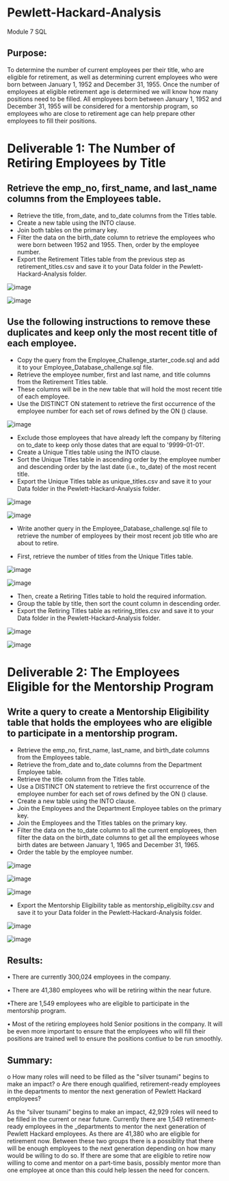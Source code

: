# Pewlett-Hackard-Analysis
Module 7 SQL
## Purpose:
To determine the number of current employees per their title, who are eligible for retirement, as well as determining current employees who were born between January 1, 1952 and December 31, 1955. Once the number of employees at eligible retirement age is determined we will know how many positions need to be filled. All employees born between January 1, 1952 and December 31, 1955 will be considered for a mentorship program, so employees who are close to retirement age can help prepare other employees to fill their positions.

# Deliverable 1: The Number of Retiring Employees by Title

## Retrieve the emp_no, first_name, and last_name columns from the Employees table.
* Retrieve the title, from_date, and to_date columns from the Titles table.
* Create a new table using the INTO clause.
* Join both tables on the primary key.
* Filter the data on the birth_date column to retrieve the employees who were born between 1952 and 1955. Then, order by the employee number.
* Export the Retirement Titles table from the previous step as retirement_titles.csv and save it to your Data folder in the Pewlett-Hackard-Analysis folder.

![image](https://user-images.githubusercontent.com/87340105/154817800-67e3fd07-6cc1-4981-86fb-9c2369668783.png)

![image](https://user-images.githubusercontent.com/87340105/154817727-2e84e0be-7ab0-46c1-836b-c21abf5bca10.png)

## Use the following instructions to remove these duplicates and keep only the most recent title of each employee.

* Copy the query from the Employee_Challenge_starter_code.sql and add it to your Employee_Database_challenge.sql file.
* Retrieve the employee number, first and last name, and title columns from the Retirement Titles table.
* These columns will be in the new table that will hold the most recent title of each employee.
* Use the DISTINCT ON statement to retrieve the first occurrence of the employee number for each set of rows defined by the ON () clause.

![image](https://user-images.githubusercontent.com/87340105/154817873-0fbceb0a-832b-474d-82ff-9ddfc2a15bb3.png)

* Exclude those employees that have already left the company by filtering on to_date to keep only those dates that are equal to '9999-01-01'.
* Create a Unique Titles table using the INTO clause.
* Sort the Unique Titles table in ascending order by the employee number and descending order by the last date (i.e., to_date) of the most recent title.
* Export the Unique Titles table as unique_titles.csv and save it to your Data folder in the Pewlett-Hackard-Analysis folder.

![image](https://user-images.githubusercontent.com/87340105/154817952-5d8bd2bc-ab6a-48f9-bb71-97d5ebc5621f.png)

![image](https://user-images.githubusercontent.com/87340105/154818018-526815b4-a312-443d-a8ac-133075ada8ea.png)

* Write another query in the Employee_Database_challenge.sql file to retrieve the number of employees by their most recent job title who are about to retire.

* First, retrieve the number of titles from the Unique Titles table.

![image](https://user-images.githubusercontent.com/87340105/154818145-cc726589-7d32-4507-b268-f856596800c1.png)

![image](https://user-images.githubusercontent.com/87340105/154818168-7b4e531e-2f71-4c9d-96a3-c26bdd007c6b.png)

* Then, create a Retiring Titles table to hold the required information.
* Group the table by title, then sort the count column in descending order.
* Export the Retiring Titles table as retiring_titles.csv and save it to your Data folder in the Pewlett-Hackard-Analysis folder.

![image](https://user-images.githubusercontent.com/87340105/154818233-42e374e8-c64e-4a77-9a01-d4b8b29d1faf.png)

![image](https://user-images.githubusercontent.com/87340105/154818294-201c9b9e-b390-4129-8744-f0dfafa93abf.png)

# Deliverable 2: The Employees Eligible for the Mentorship Program

## Write a query to create a Mentorship Eligibility table that holds the employees who are eligible to participate in a mentorship program.

* Retrieve the emp_no, first_name, last_name, and birth_date columns from the Employees table.
* Retrieve the from_date and to_date columns from the Department Employee table.
* Retrieve the title column from the Titles table.
* Use a DISTINCT ON statement to retrieve the first occurrence of the employee number for each set of rows defined by the ON () clause.
* Create a new table using the INTO clause.
* Join the Employees and the Department Employee tables on the primary key.
* Join the Employees and the Titles tables on the primary key.
* Filter the data on the to_date column to all the current employees, then filter the data on the birth_date columns to get all the employees whose birth dates are between January 1, 1965 and December 31, 1965.
* Order the table by the employee number.

![image](https://user-images.githubusercontent.com/87340105/154818698-73c1d32c-f71c-4a87-870a-50f20fc292a9.png)

![image](https://user-images.githubusercontent.com/87340105/154818706-685957d2-7b71-4c00-b88d-d9036cbaa4eb.png)

![image](https://user-images.githubusercontent.com/87340105/154818739-03de640b-cbc5-4c4b-b26c-7273641f00ca.png)

* Export the Mentorship Eligibility table as mentorship_eligibilty.csv and save it to your Data folder in the Pewlett-Hackard-Analysis folder.

![image](https://user-images.githubusercontent.com/87340105/154818767-92b424ec-3562-41b2-abf9-2e952bdbb1ba.png)

![image](https://user-images.githubusercontent.com/87340105/154818828-d7e76e97-9727-4701-9465-a276f0518089.png)

## Results: 
•	There are currently 300,024 employees in the company. 


• There are 41,380 employees who will be retiring within the near future.


•There are 1,549 employees who are eligible to participate in the mentorship program.	


•	Most of the retiring employees hold Senior positions in the company. It will be even more important to ensure that the employees who will fill their positions are trained well to ensure the positions contiue to be run smoothly. 


## Summary: 
o	How many roles will need to be filled as the "silver tsunami" begins to make an impact?
o	Are there enough qualified, retirement-ready employees in the departments to mentor the next generation of Pewlett Hackard employees?

As the “silver tsunami” begins to make an impact, 42,929 roles will need to be filled in the current or near future.
Currently there are 1,549 retirement-ready employees in the _departments to mentor the next generation of Pewlett Hackard employees. As there are 41,380 who are eligible for retirement now. Between these two groups there is a possiblity that there will be enough employees to the next generation depending on how many would be willing to do so. If there are some that are eligible to retire now willing to come and mentor on a part-time basis, possibly mentor more than one employee at once than this could help lessen the need for concern. 
